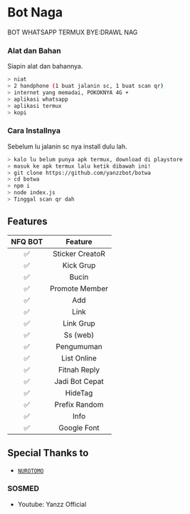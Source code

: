 # Bot Naga
BOT WHATSAPP TERMUX BYE:DRAWL NAG

### Alat dan Bahan
Siapin alat dan bahannya.
```bash
> niat
> 2 handphone (1 buat jalanin sc, 1 buat scan qr)
> internet yang memadai, POKOKNYA 4G +
> aplikasi whatsapp
> aplikasi termux
> kopi
```

### Cara Installnya
Sebelum lu jalanin sc nya install dulu lah.
```bash
> kalo lu belum punya apk termux, download di playstore
> masuk ke apk termux lalu ketik dibawah ini!
> git clone https://github.com/yanzzbot/botwa
> cd botwa
> npm i
> node index.js
> Tinggal scan qr dah
```

## Features

| NFQ BOT       |                Feature           |
| :-----------: | :--------------------------------: |
|       ✅       | Sticker CreatoR                  |
|       ✅       | Kick Grup                        |
|       ✅       | Bucin                            |
|       ✅       | Promote Member                   |
|       ✅       | Add                              |
|       ✅       | Link                             |
|       ✅       | Link Grup                        |
|       ✅       | Ss (web)                         |
|       ✅       | Pengumuman                       |
|       ✅       | List Online                      |
|       ✅       | Fitnah Reply                     |
|       ✅       | Jadi Bot Cepat                   |
|       ✅       | HideTag                          |
|       ✅       | Prefix Random                    |
|       ✅       | Info                             |
|       ✅       | Google Font                      |

## Special Thanks to
* [`NUROTOMO`](https://github.com/Nurotomo)

### SOSMED
* Youtube: Yanzz Official
